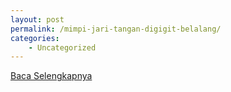 ```yaml
---
layout: post
permalink: /mimpi-jari-tangan-digigit-belalang/
categories:
    - Uncategorized
---
```


[Baca Selengkapnya](/07)
